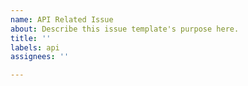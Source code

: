 ```yaml
---
name: API Related Issue
about: Describe this issue template's purpose here.
title: ''
labels: api
assignees: ''

---
```



